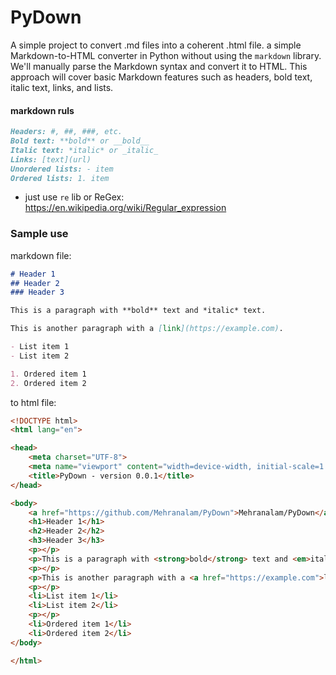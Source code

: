 # PyDown
A simple project to convert .md files into a coherent .html file. a simple Markdown-to-HTML converter in Python without using the `markdown` library. We'll manually parse the Markdown syntax and convert it to HTML. This approach will cover basic Markdown features such as headers, bold text, italic text, links, and lists.

#### markdown ruls

```markdown
Headers: #, ##, ###, etc.
Bold text: **bold** or __bold__
Italic text: *italic* or _italic_
Links: [text](url)
Unordered lists: - item
Ordered lists: 1. item
```


- just use `re` lib or ReGex: https://en.wikipedia.org/wiki/Regular_expression

### Sample use

markdown file:

```markdown
# Header 1
## Header 2
### Header 3

This is a paragraph with **bold** text and *italic* text.

This is another paragraph with a [link](https://example.com).

- List item 1
- List item 2

1. Ordered item 1
2. Ordered item 2

```

to html file:

```html
<!DOCTYPE html>
<html lang="en">

<head>
    <meta charset="UTF-8">
    <meta name="viewport" content="width=device-width, initial-scale=1.0">
    <title>PyDown - version 0.0.1</title>
</head>

<body>
    <a href="https://github.com/Mehranalam/PyDown">Mehranalam/PyDown</a>
    <h1>Header 1</h1>
    <h2>Header 2</h2>
    <h3>Header 3</h3>
    <p></p>
    <p>This is a paragraph with <strong>bold</strong> text and <em>italic</em> text.</p>
    <p></p>
    <p>This is another paragraph with a <a href="https://example.com">link</a>.</p>
    <p></p>
    <li>List item 1</li>
    <li>List item 2</li>
    <p></p>
    <li>Ordered item 1</li>
    <li>Ordered item 2</li>
</body>

</html>
```
